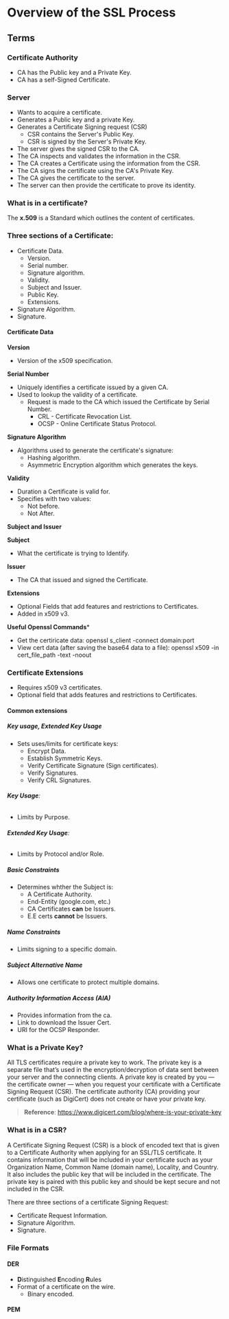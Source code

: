 # **Overview of the SSL Process**

## **Terms**

### **Certificate Authority**

- CA has the Public key and a Private Key.
- CA has a self-Signed Certificate.

### **Server**

- Wants to acquire a certificate.
- Generates a Public key and a private Key.
- Generates a Certificate Signing request (CSR)
   - CSR contains the Server's Public Key.
   - CSR is signed by the Server's Private Key.
- The server gives the signed CSR to the CA.
- The CA inspects and validates the information in the CSR.
- The CA creates a Certificate using the information from the CSR.
- The CA signs the certificate using the CA's Private Key.
- The CA gives the certificate to the server.
- The server can then provide the certificate to prove its identity.

### **What is in a certificate?**

The **x.509** is a Standard which outlines the content of certificates.

### **Three sections of a Certificate**:

- Certificate Data.
   - Version.
   - Serial number.
   - Signature algorithm.
   - Validity.
   - Subject and Issuer.
   - Public Key.
   - Extensions.
- Signature Algorithm.
- Signature.

#### **Certificate Data**

**Version**

- Version of the x509 specification.

**Serial Number**

- Uniquely identifies a certificate issued by a given CA.
- Used to lookup the validity of a certificate.
   - Request is made to the CA which issued the Certificate by Serial Number.
      - CRL - Certificate Revocation List.
      - OCSP - Online Certificate Status Protocol.

 **Signature Algorithm**

 - Algorithms used to generate the certificate's signature:
    - Hashing algorithm.
    - Asymmetric Encryption algorithm which generates the keys.

**Validity**

- Duration a Certificate is valid for.
- Specifies with two values:
   - Not before.
   - Not After.

**Subject and Issuer**

**Subject**

- What the certificate is trying to Identify.

**Issuer**

- The CA that issued and signed the Certificate.


**Extensions**

- Optional Fields that add features and restrictions to Certificates.
- Added in x509 v3.

**Useful Openssl Commands***

- Get the certiricate data: openssl s_client -connect domain:port
- View cert data (after saving the base64 data to a file): openssl x509 -in cert_file_path -text -noout
  
### **Certificate Extensions**

- Requires x509 v3 certificates.
- Optional field that adds features and restrictions to Certificates.

#### **Common extensions**

##### **Key usage, Extended Key Usage**

- Sets uses/limits for certificate keys:
   - Encrypt Data.
   - Establish Symmetric Keys.
   - Verify Certificate Signature (Sign certificates).
   - Verify Signatures.
   - Verify CRL Signatures.
 
###### **Key Usage**:

- Limits by Purpose.

###### **Extended Key Usage**:

- Limits by Protocol and/or Role.
 

##### **Basic Constraints**

- Determines whther the Subject is:
  - A Certificate Authority.
  - End-Entity (google.com, etc.)
  - CA Certificates **can** be Issuers.
  - E.E certs **cannot** be Issuers.


##### **Name Constraints**

- Limits signing to a specific domain.


##### **Subject Alternative Name**

- Allows one certificate to protect multiple domains.

##### **Authority Information Access (AIA)**

- Provides information from the ca.
- Link to download the Issuer Cert.
- URI for the OCSP Responder.

### **What is a Private Key?**

All TLS certificates require a private key to work. The private key is a separate file that’s used in the encryption/decryption of data sent between your server and the connecting clients. A private key is created by you — the certificate owner — when you request your certificate with a Certificate Signing Request (CSR). The certificate authority (CA) providing your certificate (such as DigiCert) does not create or have your private key.

> **Reference**: https://www.digicert.com/blog/where-is-your-private-key

### **What is in a CSR?**

A Certificate Signing Request (CSR) is a block of encoded text that is given to a Certificate Authority when applying for an SSL/TLS certificate. It contains information that will be included in your certificate such as your Organization Name, Common Name (domain name), Locality, and Country. It also includes the public key that will be included in the certificate. The private key is paired with this public key and should be kept secure and not included in the CSR.

There are three sections of a certificate Signing Request:

- Certificate Request Information.
- Signature Algorithm.
- Signature.


### **File Formats**

#### **DER**

- **D**istinguished **E**ncoding **R**ules
- Format of a certificate on the wire.
  - Binary encoded.

#### **PEM**






